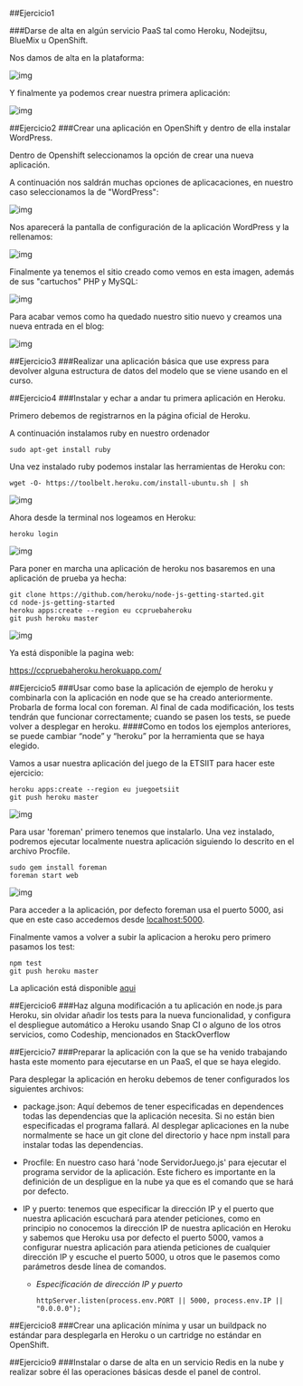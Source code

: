 ##Ejercicio1

###Darse de alta en algún servicio PaaS tal como Heroku, Nodejitsu, BlueMix u OpenShift.

Nos damos de alta en la plataforma:

![img](https://dl.dropboxusercontent.com/s/kwmabhuvi85iveq/openshift.png?dl=0)

Y finalmente ya podemos crear nuestra primera aplicación:

![img](https://dl.dropboxusercontent.com/s/tifjoc6tdobo0oa/openshift2.png?dl=0)
 

##Ejercicio2
###Crear una aplicación en OpenShift y dentro de ella instalar WordPress. 

Dentro de Openshift seleccionamos la opción de crear una nueva aplicación. 

A continuación nos saldrán muchas opciones de aplicacaciones, en nuestro caso seleccionamos la de "WordPress":

![img](https://dl.dropboxusercontent.com/s/efx1axwkz7242sg/wordPress.png?dl=0)

Nos aparecerá la pantalla de configuración de la aplicación WordPress y la rellenamos:

![img](https://dl.dropboxusercontent.com/s/6pa0lx6fjmi3jds/wordpress2.png?dl=0)

Finalmente ya tenemos el sitio creado como vemos en esta imagen, además de sus "cartuchos" PHP y MySQL:

![img](https://dl.dropboxusercontent.com/s/vtnrn1ogsnlqld2/wordPress3.png?dl=0)

Para acabar vemos como ha quedado nuestro sitio nuevo y creamos una nueva entrada en el blog:

![img](https://dl.dropboxusercontent.com/s/qvc2lldwzb6xsex/wordPress4.png?dl=0)



##Ejercicio3
###Realizar una aplicación básica que use express para devolver alguna estructura de datos del modelo que se viene usando en el curso.



##Ejercicio4
###Instalar y echar a andar tu primera aplicación en Heroku.

Primero debemos de registrarnos en la página oficial de Heroku.

A continuación instalamos ruby en nuestro ordenador

```
sudo apt-get install ruby
```

Una vez instalado ruby podemos instalar las herramientas de Heroku con:

```
wget -O- https://toolbelt.heroku.com/install-ubuntu.sh | sh
```

![img](https://dl.dropboxusercontent.com/s/z6knsznso75dm33/heroku.png?dl=0)


Ahora desde la terminal nos logeamos en Heroku:

```
heroku login
```

![img](https://dl.dropboxusercontent.com/s/oxbjhrfu7hd5fa2/heroku2.png?dl=0)


Para poner en marcha una aplicación de heroku nos basaremos en una aplicación de prueba ya hecha:

```
git clone https://github.com/heroku/node-js-getting-started.git
cd node-js-getting-started
heroku apps:create --region eu ccpruebaheroku
git push heroku master
```

![img](https://dl.dropboxusercontent.com/s/9sooohbetrn5pni/heroku3.png?dl=0)

Ya está disponible la pagina web:

https://ccpruebaheroku.herokuapp.com/

##Ejercicio5
###Usar como base la aplicación de ejemplo de heroku y combinarla con la aplicación en node que se ha creado anteriormente. Probarla de forma local con foreman. Al final de cada modificación, los tests tendrán que funcionar correctamente; cuando se pasen los tests, se puede volver a desplegar en heroku.
####Como en todos los ejemplos anteriores, se puede cambiar “node” y “heroku” por la herramienta que se haya elegido.

Vamos a usar nuestra aplicación del juego de la ETSIIT para hacer este ejercicio:

```
heroku apps:create --region eu juegoetsiit
git push heroku master
```

![img](https://dl.dropboxusercontent.com/s/ixfbnjo47tdgxaj/despligue.png?dl=0)


Para usar 'foreman' primero tenemos que instalarlo. Una vez instalado, podremos ejecutar localmente nuestra aplicación siguiendo lo descrito en el archivo Procfile.

```
sudo gem install foreman
foreman start web
```

![img](https://dl.dropboxusercontent.com/s/f5102ziwnjtmqg1/foreman.png?dl=0)

Para acceder a la aplicación, por defecto foreman usa el puerto 5000, asi que en este caso accedemos desde [localhost:5000](localhost:5000).

Finalmente vamos a volver a subir la aplicacion a heroku pero primero pasamos los test:

```
npm test
git push heroku master
```

La aplicación está disponible [aqui](https://juegoetsiit.herokuapp.com/)

##Ejercicio6
###Haz alguna modificación a tu aplicación en node.js para Heroku, sin olvidar añadir los tests para la nueva funcionalidad, y configura el despliegue automático a Heroku usando Snap CI o alguno de los otros servicios, como Codeship, mencionados en StackOverflow


##Ejercicio7
###Preparar la aplicación con la que se ha venido trabajando hasta este momento para ejecutarse en un PaaS, el que se haya elegido. 

Para desplegar la aplicación en heroku debemos de tener configurados los siguientes archivos:

- package.json: Aquí debemos de tener especificadas en dependences todas las dependencias que la aplicación necesita. Si no están bien especificadas el programa fallará. Al desplegar aplicaciones en la nube normalmente se hace un git clone del directorio y hace npm install para instalar todas las dependencias.

- Procfile: En nuestro caso hará 'node ServidorJuego.js' para ejecutar el programa servidor de la aplicación. Este fichero es importante en la definición de un despligue en la nube ya que es el comando que se hará por defecto.

- IP y puerto: tenemos que especificar la dirección IP y el puerto que nuestra aplicación escuchará para atender peticiones, como en principio no conocemos la dirección IP de nuestra aplicación en Heroku y sabemos que Heroku usa por defecto el puerto 5000, vamos a configurar nuestra aplicación para atienda peticiones de cualquier dirección IP y escuche el puerto 5000, u otros que le pasemos como parámetros desde línea de comandos.

  - _Especificación de dirección IP y puerto_

    ```
    httpServer.listen(process.env.PORT || 5000, process.env.IP || "0.0.0.0");
    ```

##Ejercicio8
###Crear una aplicación mínima y usar un buildpack no estándar para desplegarla en Heroku o un cartridge no estándar en OpenShift.



##Ejercicio9
###Instalar o darse de alta en un servicio Redis en la nube y realizar sobre él las operaciones básicas desde el panel de control.

